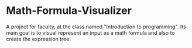 # Math-Formula-Visualizer
A project for faculty, at the class named "Introduction to programming". Its main goal is to visual represent an input as a math formula and also to create the expression tree.
